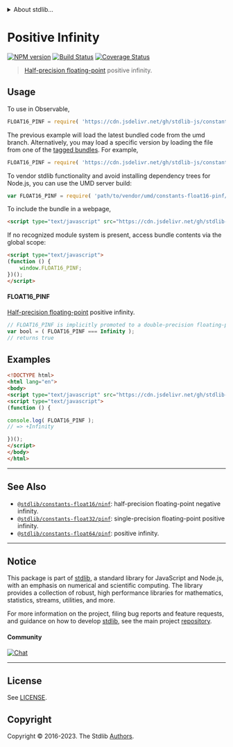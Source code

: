 <!--

@license Apache-2.0

Copyright (c) 2018 The Stdlib Authors.

Licensed under the Apache License, Version 2.0 (the "License");
you may not use this file except in compliance with the License.
You may obtain a copy of the License at

   http://www.apache.org/licenses/LICENSE-2.0

Unless required by applicable law or agreed to in writing, software
distributed under the License is distributed on an "AS IS" BASIS,
WITHOUT WARRANTIES OR CONDITIONS OF ANY KIND, either express or implied.
See the License for the specific language governing permissions and
limitations under the License.

-->


<details>
  <summary>
    About stdlib...
  </summary>
  <p>We believe in a future in which the web is a preferred environment for numerical computation. To help realize this future, we've built stdlib. stdlib is a standard library, with an emphasis on numerical and scientific computation, written in JavaScript (and C) for execution in browsers and in Node.js.</p>
  <p>The library is fully decomposable, being architected in such a way that you can swap out and mix and match APIs and functionality to cater to your exact preferences and use cases.</p>
  <p>When you use stdlib, you can be absolutely certain that you are using the most thorough, rigorous, well-written, studied, documented, tested, measured, and high-quality code out there.</p>
  <p>To join us in bringing numerical computing to the web, get started by checking us out on <a href="https://github.com/stdlib-js/stdlib">GitHub</a>, and please consider <a href="https://opencollective.com/stdlib">financially supporting stdlib</a>. We greatly appreciate your continued support!</p>
</details>

# Positive Infinity

[![NPM version][npm-image]][npm-url] [![Build Status][test-image]][test-url] [![Coverage Status][coverage-image]][coverage-url] <!-- [![dependencies][dependencies-image]][dependencies-url] -->

> [Half-precision floating-point][half-precision-floating-point-format] positive infinity.



<section class="usage">

## Usage

To use in Observable,

```javascript
FLOAT16_PINF = require( 'https://cdn.jsdelivr.net/gh/stdlib-js/constants-float16-pinf@umd/browser.js' )
```
The previous example will load the latest bundled code from the umd branch. Alternatively, you may load a specific version by loading the file from one of the [tagged bundles](https://github.com/stdlib-js/constants-float16-pinf/tags). For example,

```javascript
FLOAT16_PINF = require( 'https://cdn.jsdelivr.net/gh/stdlib-js/constants-float16-pinf@v0.1.0-umd/browser.js' )
```

To vendor stdlib functionality and avoid installing dependency trees for Node.js, you can use the UMD server build:

```javascript
var FLOAT16_PINF = require( 'path/to/vendor/umd/constants-float16-pinf/index.js' )
```

To include the bundle in a webpage,

```html
<script type="text/javascript" src="https://cdn.jsdelivr.net/gh/stdlib-js/constants-float16-pinf@umd/browser.js"></script>
```

If no recognized module system is present, access bundle contents via the global scope:

```html
<script type="text/javascript">
(function () {
    window.FLOAT16_PINF;
})();
</script>
```

#### FLOAT16_PINF

[Half-precision floating-point][half-precision-floating-point-format] positive infinity.

```javascript
// FLOAT16_PINF is implicitly promoted to a double-precision floating-point number...
var bool = ( FLOAT16_PINF === Infinity );
// returns true
```

</section>

<!-- /.usage -->

<section class="examples">

## Examples

<!-- TODO: better example -->

<!-- eslint no-undef: "error" -->

```html
<!DOCTYPE html>
<html lang="en">
<body>
<script type="text/javascript" src="https://cdn.jsdelivr.net/gh/stdlib-js/constants-float16-pinf@umd/browser.js"></script>
<script type="text/javascript">
(function () {

console.log( FLOAT16_PINF );
// => +Infinity

})();
</script>
</body>
</html>
```

</section>

<!-- /.examples -->

<!-- Section for related `stdlib` packages. Do not manually edit this section, as it is automatically populated. -->

<section class="related">

* * *

## See Also

-   <span class="package-name">[`@stdlib/constants-float16/ninf`][@stdlib/constants/float16/ninf]</span><span class="delimiter">: </span><span class="description">half-precision floating-point negative infinity.</span>
-   <span class="package-name">[`@stdlib/constants-float32/pinf`][@stdlib/constants/float32/pinf]</span><span class="delimiter">: </span><span class="description">single-precision floating-point positive infinity.</span>
-   <span class="package-name">[`@stdlib/constants-float64/pinf`][@stdlib/constants/float64/pinf]</span><span class="delimiter">: </span><span class="description">positive infinity.</span>

</section>

<!-- /.related -->

<!-- Section for all links. Make sure to keep an empty line after the `section` element and another before the `/section` close. -->


<section class="main-repo" >

* * *

## Notice

This package is part of [stdlib][stdlib], a standard library for JavaScript and Node.js, with an emphasis on numerical and scientific computing. The library provides a collection of robust, high performance libraries for mathematics, statistics, streams, utilities, and more.

For more information on the project, filing bug reports and feature requests, and guidance on how to develop [stdlib][stdlib], see the main project [repository][stdlib].

#### Community

[![Chat][chat-image]][chat-url]

---

## License

See [LICENSE][stdlib-license].


## Copyright

Copyright &copy; 2016-2023. The Stdlib [Authors][stdlib-authors].

</section>

<!-- /.stdlib -->

<!-- Section for all links. Make sure to keep an empty line after the `section` element and another before the `/section` close. -->

<section class="links">

[npm-image]: http://img.shields.io/npm/v/@stdlib/constants-float16-pinf.svg
[npm-url]: https://npmjs.org/package/@stdlib/constants-float16-pinf

[test-image]: https://github.com/stdlib-js/constants-float16-pinf/actions/workflows/test.yml/badge.svg?branch=v0.1.0
[test-url]: https://github.com/stdlib-js/constants-float16-pinf/actions/workflows/test.yml?query=branch:v0.1.0

[coverage-image]: https://img.shields.io/codecov/c/github/stdlib-js/constants-float16-pinf/main.svg
[coverage-url]: https://codecov.io/github/stdlib-js/constants-float16-pinf?branch=main

<!--

[dependencies-image]: https://img.shields.io/david/stdlib-js/constants-float16-pinf.svg
[dependencies-url]: https://david-dm.org/stdlib-js/constants-float16-pinf/main

-->

[chat-image]: https://img.shields.io/gitter/room/stdlib-js/stdlib.svg
[chat-url]: https://app.gitter.im/#/room/#stdlib-js_stdlib:gitter.im

[stdlib]: https://github.com/stdlib-js/stdlib

[stdlib-authors]: https://github.com/stdlib-js/stdlib/graphs/contributors

[umd]: https://github.com/umdjs/umd
[es-module]: https://developer.mozilla.org/en-US/docs/Web/JavaScript/Guide/Modules

[deno-url]: https://github.com/stdlib-js/constants-float16-pinf/tree/deno
[umd-url]: https://github.com/stdlib-js/constants-float16-pinf/tree/umd
[esm-url]: https://github.com/stdlib-js/constants-float16-pinf/tree/esm
[branches-url]: https://github.com/stdlib-js/constants-float16-pinf/blob/main/branches.md

[stdlib-license]: https://raw.githubusercontent.com/stdlib-js/constants-float16-pinf/main/LICENSE

[half-precision-floating-point-format]: https://en.wikipedia.org/wiki/Half-precision_floating-point_format

<!-- <related-links> -->

[@stdlib/constants/float16/ninf]: https://github.com/stdlib-js/constants-float16-ninf/tree/umd

[@stdlib/constants/float32/pinf]: https://github.com/stdlib-js/constants-float32-pinf/tree/umd

[@stdlib/constants/float64/pinf]: https://github.com/stdlib-js/constants-float64-pinf/tree/umd

<!-- </related-links> -->

</section>

<!-- /.links -->
